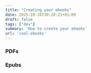 ```yaml
---
title: "Creating your ebooks"
date: 2025-10-28T10:20:21+01:00
draft: false
tags: ["dev"]
summary: 'How to create your ebooks'
url: 'cool-ebooks'
---
```



### PDFs


### Epubs